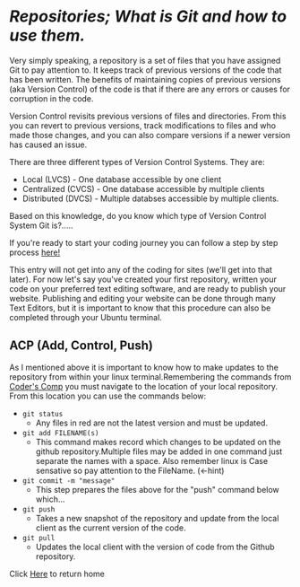 # ***Repositories; What is Git and how to use them.***

Very simply speaking, a repository is a set of files that you have assigned Git to pay attention to.
It keeps track of previous versions of the code that has been written. The benefits of maintaining copies of previous versions (aka Version Control) of the code is that if there are any errors or causes for corruption in the code. 

Version Control revisits previous versions of files and directories. From this you can revert to previous versions, track modifications to files and who made those changes, and you can also compare versions if a newer version has caused an issue.

There are three different types of Version Control Systems. They are:
- Local (LVCS) - One database accessible by one client
- Centralized (CVCS) - One database accessible by multiple clients
- Distributed (DVCS) - Multiple databses accessible by multiple clients.

Based on this knowledge, do you know which type of Version Control System Git is?.....<!--DVCS-->

If you're ready to start your coding journey you can follow a step by step process [here!](https://codefellows.github.io/setup-guide/) 

This entry will not get into any of the coding for sites (we'll get into that later). For now let's say you've created your first repository, written your code on your preferred text editing software, and are ready to publish your website. Publishing and editing your website can be done through many Text Editors, but it is important to know that this procedure can also be completed through your Ubuntu terminal.

## **ACP (Add, Control, Push)**

As I mentioned above it is important to know how to make updates to the repository from within your linux terminal.Remembering the commands from [Coder's Comp](CodersComp.md) you must navigate to the location of your local repository. From this location you can use the commands below: 

- `git status`
    - Any files in red are not the latest version and must be updated.
- `git add FILENAME(s)`
    - This command makes record which changes to be updated on the github repository.Multiple files may be added in one command just separate the names with a space. Also remember linux is Case sensative so pay attention to the FileName. (<-hint)
- `git commit -m "message"`
    - This step prepares the files above for the "push" command below which...
- `git push`
    - Takes a new snapshot of the repository and update from the local client as the current version of the code.
- `git pull`
    - Updates the local client with the version of code from the Github repository.

Click [Here](README.md) to return home
